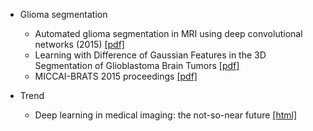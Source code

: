 
* Glioma segmentation
  * Automated glioma segmentation in MRI using deep convolutional networks (2015) [[pdf]](http://www.diva-portal.org/smash/get/diva2:841518/FULLTEXT01.pdf)
  * Learning with Difference of Gaussian Features in the 3D Segmentation of Glioblastoma Brain Tumors [[pdf]](http://cs229.stanford.edu/proj2015/277_report.pdf)
  * MICCAI-BRATS 2015 proceedings [[pdf]](http://people.csail.mit.edu/menze/papers/proceedings_miccai_brats_2015.pdf)

* Trend
  * Deep learning in medical imaging: the not-so-near future [[html]](http://www.diagnosticimaging.com/pacs-and-informatics/deep-learning-medical-imaging-not-so-near-future)


